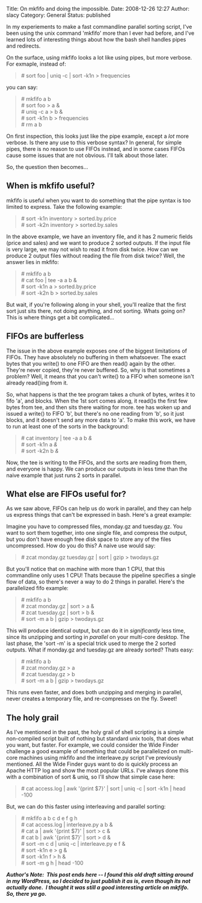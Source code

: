 Title: On mkfifo and doing the impossible.
Date: 2008-12-26 12:27
Author: slacy
Category: General
Status: published

In my experiements to make a fast commandline parallel sorting script,
I've been using the unix command 'mkfifo' more than I ever had before,
and I've learned lots of interesting things about how the bash shell
handles pipes and redirects.

On the surface, using mkfifo looks a lot like using pipes, but more
verbose. For exmaple, instead of:

> \# sort foo | uniq -c | sort -k1n &gt; frequencies

you can say:

> \# mkfifo a b  
> \# sort foo &gt; a &  
> \# uniq -c a &gt; b &  
> \# sort -k1n b &gt; frequencies  
> \# rm a b

On first inspection, this looks just like the pipe example, except a
*lot* more verbose. Is there any use to this verbose syntax? In general,
for simple pipes, there is no reason to use FIFOs instead, and in some
cases FIFOs cause some issues that are not obvious. I'll talk about
those later.

So, the question then becomes...

When is mkfifo useful?
----------------------

mkfifo is useful when you want to do something that the pipe syntax is
too limited to express. Take the following example:

> \# sort -k1n inventory &gt; sorted.by.price  
> \# sort -k2n inventory &gt; sorted.by.sales

In the above example, we have an inventory file, and it has 2 numeric
fields (price and sales) and we want to produce 2 sorted outputs. If the
input file is very large, we may not wish to read it from disk twice.
How can we produce 2 output files without reading the file from disk
twice? Well, the answer lies in mkfifo:

> \# mkfifo a b  
> \# cat foo | tee -a a b &  
> \# sort -k1n a &gt; sorted.by.price  
> \# sort -k2n b &gt; sorted.by.sales

But wait, if you're following along in your shell, you'll realize that
the first sort just sits there, not doing anything, and not sorting.
Whats going on? This is where things get a bit complicated...

FIFOs are bufferless
--------------------

The issue in the above example exposes one of the biggest limitations of
FIFOs. They have absolutely no buffering in them whatsoever. The exact
bytes that you write() to one FIFO are then read() again by the other.
They're never copied, they're never buffered. So, why is that sometimes
a problem? Well, it means that you can't write() to a FIFO when someone
isn't already read()ing from it.

So, what happens is that the tee program takes a chunk of bytes, writes
it to fifo 'a', and blocks. When the 1st sort comes along, it read()s
the first few bytes from tee, and then sits there waiting for more. tee
has woken up and issued a write() to FIFO 'b', but there's no one
reading from 'b', so it just blocks, and it doesn't send any more data
to 'a'. To make this work, we have to run at least one of the sorts in
the background:

> \# cat inventory | tee -a a b *&*  
> \# sort -k1n a *&*  
> \# sort -k2n b *&*

Now, the tee is writing to the FIFOs, and the sorts are reading from
them, and everyone is happy. We can produce our outputs in less time
than the naive example that just runs 2 sorts in parallel.

What else are FIFOs useful for?
-------------------------------

As we saw above, FIFOs can help us do work in parallel, and they can
help us express things that can't be expressed in bash. Here's a great
example:

Imagine you have to compressed files, monday.gz and tuesday.gz. You want
to sort them together, into one single file, and compress the output,
but you don't have enough free disk space to store any of the files
uncompressed. How do you do this? A naive use would say:

> \# zcat monday.gz tuesday.gz | sort | gzip &gt; twodays.gz

But you'll notice that on machine with more than 1 CPU, that this
commandline only uses 1 CPU! Thats because the pipeline specifies a
single flow of data, so there's never a way to do 2 things in parallel.
Here's the parallelized fifo example:

> \# mkfifo a b  
> \# zcat monday.gz | sort &gt; a &  
> \# zcat tuesday.gz | sort &gt; b &  
> \# sort -m a b | gzip &gt; twodays.gz

This will produce identical output, but can do it in *significantly*
less time, since its unzipping and sorting in *parallel* on your
multi-core desktop. The last phase, the 'sort -m' is a special trick
used to merge the 2 sorted outputs. What if monday.gz and tuesday.gz are
already sorted? Thats easy:

> \# mkfifo a b  
> \# zcat monday.gz &gt; a  
> \# zcat tuesday.gz &gt; b  
> \# sort -m a b | gzip &gt; twodays.gz

This runs even faster, and does both unzipping and merging in parallel,
never creates a temporary file, and re-compresses on the fly. Sweet!

The holy grail
--------------

As I've mentioned in the past, the holy grail of shell scripting is a
simple non-compiled script built of nothing but standard unix tools,
that does what you want, but faster. For example, we could consider the
Wide Finder challenge a good example of something that could be
parallelized on multi-core machines using mkfifo and the interleave.py
script I've previously mentioned. All the Wide Finder guys want to do is
quickly process an Apache HTTP log and show the most popular URLs. I've
always done this with a combination of sort & uniq, so I'll show that
simple case here:

> \# cat access.log | awk '{print \$7}' | sort | uniq -c | sort -k1n |
> head -100

But, we can do this faster using interleaving and parallel sorting:

> \# mkfifo a b c d e f g h  
> \# cat access.log | interleave.py a b &  
> \# cat a | awk '{print \$7}' | sort &gt; c &  
> \# cat b | awk '{print \$7}' | sort &gt; d &  
> \# sort -m c d | uniq -c | interleave.py e f &  
> \# sort -k1n e &gt; g &  
> \# sort -k1n f &gt; h &  
> \# sort -m g h | head -100

***Author's Note:  This post ends here -- I found this old draft sitting
around in my WordPress, so I decided to just publish it as is, even
though its not actually done.  I thought it was still a good interesting
article on mkfifo.  So, there ya go.***
